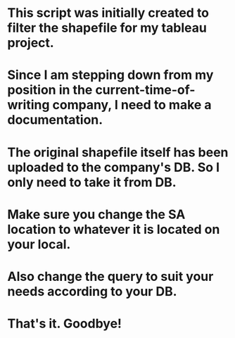 # This script was initially created to filter the shapefile for my tableau project.

# Since I am stepping down from my position in the current-time-of-writing company, I need to make a documentation.

# The original shapefile itself has been uploaded to the company's DB. So I only need to take it from DB.

# Make sure you change the SA location to whatever it is located on your local.

# Also change the query to suit your needs according to your DB.

# That's it. Goodbye!